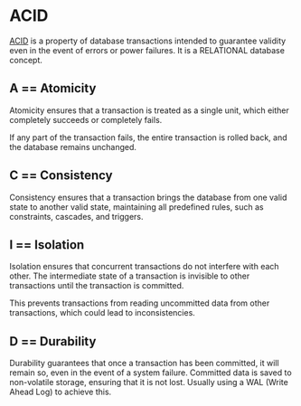 # ACID

[ACID](https://en.wikipedia.org/wiki/ACID) is a property of database transactions intended to guarantee validity even in the event of errors or power failures. It is a RELATIONAL database concept.

## A == Atomicity

Atomicity ensures that a transaction is treated as a single unit, which either completely succeeds or completely fails. 

If any part of the transaction fails, the entire transaction is rolled back, and the database remains unchanged.

## C == Consistency

Consistency ensures that a transaction brings the database from one valid state to another valid state, maintaining all predefined rules, such as constraints, cascades, and triggers.

## I == Isolation

Isolation ensures that concurrent transactions do not interfere with each other. The intermediate state of a transaction is invisible to other transactions until the transaction is committed.

This prevents transactions from reading uncommitted data from other transactions, which could lead to inconsistencies.

## D == Durability

Durability guarantees that once a transaction has been committed, it will remain so, even in the event of a system failure. Committed data is saved to non-volatile storage, ensuring that it is not lost. Usually using a WAL (Write Ahead Log) to achieve this.
